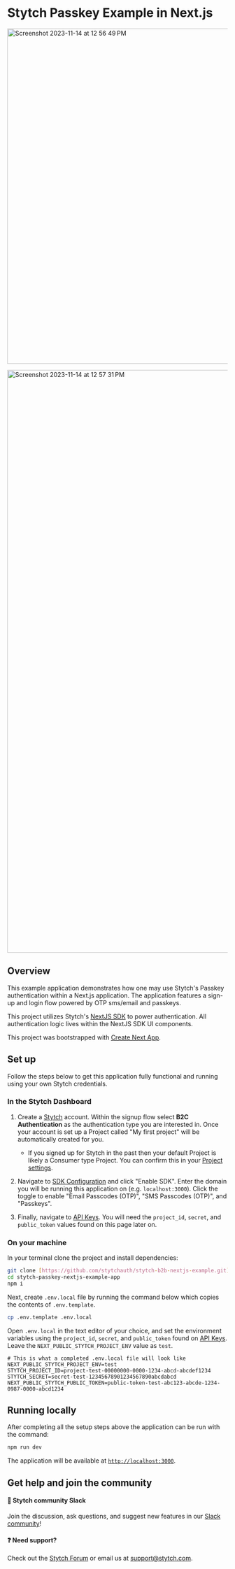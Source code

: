 # Stytch Passkey Example in Next.js

<p>
    <img width="767" alt="Screenshot 2023-11-14 at 12 56 49 PM" src="https://github.com/stytchauth/stytch-passkey-nextjs-example-app/assets/111321901/f3f2dc67-7e06-4dec-8fde-743fa7f65af8">
</p>
<p>
    <img width="1333" alt="Screenshot 2023-11-14 at 12 57 31 PM" src="https://github.com/stytchauth/stytch-passkey-nextjs-example-app/assets/111321901/4f87d23c-1f2f-47c2-92e5-84794f9f40a3">
</p>

## Overview

This example application demonstrates how one may use Stytch's Passkey authentication within a Next.js application. The application features a sign-up and login flow powered by OTP sms/email and passkeys.

This project utilizes Stytch's [NextJS SDK](https://www.npmjs.com/package/@stytch/nextjs) to power authentication. All authentication logic lives within the NextJS SDK UI components.

This project was bootstrapped with [Create Next App](https://nextjs.org/docs/api-reference/create-next-app).

## Set up

Follow the steps below to get this application fully functional and running using your own Stytch credentials.

### In the Stytch Dashboard

1. Create a [Stytch](https://stytch.com/) account. Within the signup flow select **B2C Authentication** as the authentication type you are interested in. Once your account is set up a Project called "My first project" will be automatically created for you.

   - If you signed up for Stytch in the past then your default Project is likely a Consumer type Project. You can confirm this in your [Project settings](https://stytch.com/dashboard/project-settings).

2. Navigate to [SDK Configuration](https://stytch.com/dashboard/sdk-configuration) and click "Enable SDK". Enter the domain you will be running this application on (e.g. `localhost:3000`).
Click the toggle to enable "Email Passcodes (OTP)", "SMS Passcodes (OTP)", and "Passkeys".

3. Finally, navigate to [API Keys](https://stytch.com/dashboard/api-keys). You will need the `project_id`, `secret`, and `public_token` values found on this page later on.


### On your machine

In your terminal clone the project and install dependencies:

```bash
git clone [https://github.com/stytchauth/stytch-b2b-nextjs-example.git](https://github.com/stytchauth/stytch-passkey-nextjs-example-app.git)
cd stytch-passkey-nextjs-example-app
npm i
```

Next, create `.env.local` file by running the command below which copies the contents of `.env.template`.

```bash
cp .env.template .env.local
```

Open `.env.local` in the text editor of your choice, and set the environment variables using the `project_id`, `secret`, and `public_token` found on [API Keys](https://stytch.com/dashboard/api-keys). Leave the `NEXT_PUBLIC_STYTCH_PROJECT_ENV` value as `test`.

```
# This is what a completed .env.local file will look like
NEXT_PUBLIC_STYTCH_PROJECT_ENV=test
STYTCH_PROJECT_ID=project-test-00000000-0000-1234-abcd-abcdef1234
STYTCH_SECRET=secret-test-12345678901234567890abcdabcd
NEXT_PUBLIC_STYTCH_PUBLIC_TOKEN=public-token-test-abc123-abcde-1234-0987-0000-abcd1234
```

## Running locally

After completing all the setup steps above the application can be run with the command:

```bash
npm run dev
```

The application will be available at [`http://localhost:3000`](http://localhost:3000).

## Get help and join the community

#### :speech_balloon: Stytch community Slack

Join the discussion, ask questions, and suggest new features in our [Slack community](https://join.slack.com/t/stytch/shared_invite/zt-nil4wo92-jApJ9Cl32cJbEd9esKkvyg)!

#### :question: Need support?

Check out the [Stytch Forum](https://forum.stytch.com/) or email us at [support@stytch.com](mailto:support@stytch.com).

